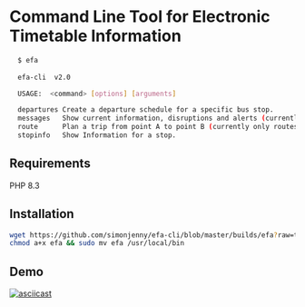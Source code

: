 # Command Line Tool for Electronic Timetable Information

```bash 
  $ efa 
  
  efa-cli  v2.0

  USAGE:  <command> [options] [arguments]

  departures Create a departure schedule for a specific bus stop.
  messages   Show current information, disruptions and alerts (currently only from the Basler Verkehrs-Betriebe network in german!)
  route      Plan a trip from point A to point B (currently only routes available from the current time and date)
  stopinfo   Show Information for a stop.

```

## Requirements

PHP 8.3

## Installation

```bash 
wget https://github.com/simonjenny/efa-cli/blob/master/builds/efa?raw=true -O efa
chmod a+x efa && sudo mv efa /usr/local/bin
```

## Demo

[![asciicast](https://asciinema.org/a/yKMgOGa3LiOn1CBIDtN8AqSE4.svg)](https://asciinema.org/a/yKMgOGa3LiOn1CBIDtN8AqSE4)


